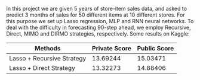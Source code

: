 In this project we are given 5 years of store-item sales data, and asked to predict 3 months of sales for 50 different items at 10 different stores. For this purpose we set up Lasso regression, MLP and RNN neural networks. To deal with the difficulty in forecasting 90-step ahead, we employ Recursive, Direct, MIMO and DIRMO strategies, respectively. Some results on Kaggle:


   Methods                         |         Private Score           |      Public Score
-----------------------------------|---------------------------------|-----------------------
Lasso + Recursive Strategy         |           13.69244              |       15.03471
Lasso + Direct Strategy            |           13.32273              |       14.88406
